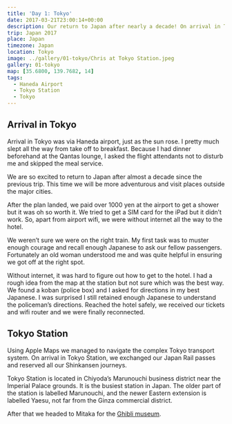 ```yaml
---
title: 'Day 1: Tokyo'
date: 2017-03-21T23:00:14+00:00
description: Our return to Japan after nearly a decade! On arrival in Tokyo (Haneda Airport), we took the train to Asakusa and checked into our hotel.
trip: Japan 2017
place: Japan
timezone: Japan
location: Tokyo
image: ../gallery/01-tokyo/Chris at Tokyo Station.jpeg
gallery: 01-tokyo
map: [35.6800, 139.7682, 14]
tags:
  - Haneda Airport
  - Tokyo Station
  - Tokyo
---
```


## Arrival in Tokyo

Arrival in Tokyo was via Haneda airport, just as the sun rose. I pretty much slept all the way from take off to breakfast. Because I had dinner beforehand at the Qantas lounge, I asked the flight attendants not to disturb me and skipped the meal service.

We are so excited to return to Japan after almost a decade since the previous trip. This time we will be more adventurous and visit places outside the major cities.

After the plan landed, we paid over 1000 yen at the airport to get a shower but it was oh so worth it. We tried to get a SIM card for the iPad but it didn’t work. So, apart from airport wifi, we were without internet all the way to the hotel.

We weren’t sure we were on the right train. My first task was to muster enough courage and recall enough Japanese to ask our fellow passengers. Fortunately an old woman understood me and was quite helpful in ensuring we got off at the right spot.

Without internet, it was hard to figure out how to get to the hotel. I had a rough idea from the map at the station but not sure which was the best way. We found a koban (police box) and I asked for directions in my best Japanese. I was surprised I still retained enough Japanese to understand the policeman’s directions. Reached the hotel safely, we received our tickets and wifi router and we were finally reconnected.

## Tokyo Station

Using Apple Maps we managed to navigate the complex Tokyo transport system. On arrival in Tokyo Station, we exchanged our Japan Rail passes and reserved all our Shinkansen journeys.

Tokyo Station is located in Chiyoda’s Marunouchi business district near the Imperial Palace grounds. It is the busiest station in Japan. The older part of the station is labelled Marunouchi, and the newer Eastern extension is labelled Yaesu, not far from the Ginza commercial district.

After that we headed to Mitaka for the [Ghibli museum](https://www.ghibli-museum.jp/en/).
